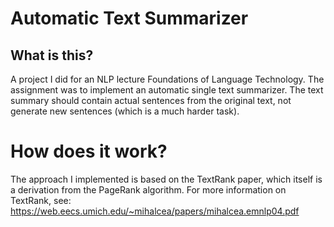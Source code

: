 # Automatic Text Summarizer

## What is this?
A project I did for an NLP lecture Foundations of Language Technology. The assignment was to implement an automatic single text summarizer.
The text summary should contain actual sentences from the original text, not generate new sentences (which is a much harder task).

# How does it work?
The approach I implemented is based on the TextRank paper, which itself is a derivation from the PageRank algorithm. 
For more information on TextRank, see: https://web.eecs.umich.edu/~mihalcea/papers/mihalcea.emnlp04.pdf
